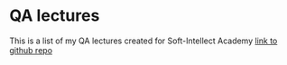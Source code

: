 # QA lectures
This is a list of my QA lectures created for Soft-Intellect Academy [link to github repo](https://github.com/Academy-Soft-Intellect "Link to github repo")
